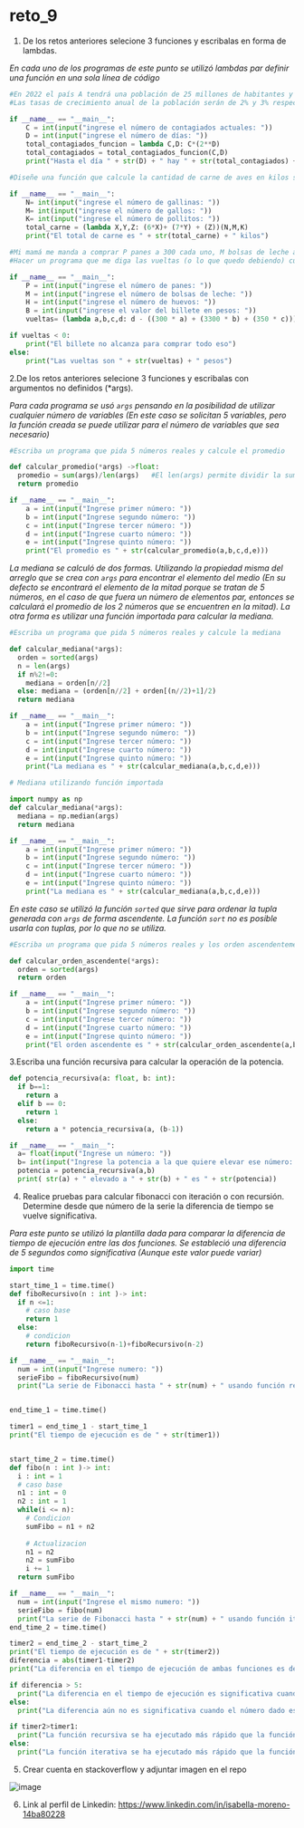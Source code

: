# reto_9
1. De los retos anteriores selecione 3 funciones y escribalas en forma de lambdas.

*En cada uno de los programas de este punto se utilizó lambdas par definir una función en una sola línea de código*

```python
#En 2022 el país A tendrá una población de 25 millones de habitantes y el país B de 18.9 millones.
#Las tasas de crecimiento anual de la población serán de 2% y 3% respectivamente. Desarrollar un algoritmo para informar en que año la población del país B superará a la de A

if __name__ == "__main__":
    C = int(input("ingrese el número de contagiados actuales: "))
    D = int(input("ingrese el número de días: "))
    total_contagiados_funcion = lambda C,D: C*(2**D)
    total_contagiados = total_contagiados_funcion(C,D)
    print("Hasta el día " + str(D) + " hay " + str(total_contagiados) + " contagiados en total")
```
```python
#Diseñe una función que calcule la cantidad de carne de aves en kilos si se tienen N gallinas, M gallos y K pollitos cada uno pesando 6 kilos, 7 kilos y 1 kilo respectivamente.

if __name__ == "__main__":
    N= int(input("ingrese el número de gallinas: "))
    M= int(input("ingrese el número de gallos: "))
    K= int(input("ingrese el número de pollitos: "))
    total_carne = (lambda X,Y,Z: (6*X)+ (7*Y) + (Z))(N,M,K)
    print("El total de carne es " + str(total_carne) + " kilos")
```
```python
#Mi mamá me manda a comprar P panes a 300 cada uno, M bolsas de leche a 3300 cada una y H huevos a 350 cada uno.
#Hacer un programa que me diga las vueltas (o lo que quedo debiendo) cuando me da un billete de B pesos.

if __name__ == "__main__":
    P = int(input("ingrese el número de panes: "))
    M = int(input("ingrese el número de bolsas de leche: "))
    H = int(input("ingrese el número de huevos: "))
    B = int(input("ingrese el valor del billete en pesos: "))
    vueltas= (lambda a,b,c,d: d - ((300 * a) + (3300 * b) + (350 * c)))(P,M,H,B)

if vueltas < 0:
    print("El billete no alcanza para comprar todo eso")
else:
    print("Las vueltas son " + str(vueltas) + " pesos")
```
2.De los retos anteriores selecione 3 funciones y escribalas con argumentos no definidos (*args).

*Para cada programa se usó ```args``` pensando en la posibilidad de utilizar cualquier número de variables (En este caso se solicitan 5 variables, pero la función creada se puede utilizar para el número de variables que sea necesario)*
```python
#Escriba un programa que pida 5 números reales y calcule el promedio

def calcular_promedio(*args) ->float:
  promedio = sum(args)/len(args)   #El len(args) permite dividir la suma de los elementos entre el número de elementos
  return promedio

if __name__ == "__main__":
    a = int(input("Ingrese primer número: "))
    b = int(input("Ingrese segundo número: "))
    c = int(input("Ingrese tercer número: "))
    d = int(input("Ingrese cuarto número: "))
    e = int(input("Ingrese quinto número: "))
    print("El promedio es " + str(calcular_promedio(a,b,c,d,e)))
```
*La mediana se calculó de dos formas. Utilizando la propiedad misma del arreglo que se crea con ```args``` para encontrar el elemento del medio (En su defecto se encontrará el elemento de la mitad porque se tratan de 5 números, en el caso de que fuera un número de elementos par, entonces se calculará el promedio de los 2 números que se encuentren en la mitad). La otra forma es utilizar una función importada para calcular la mediana.*
```python
#Escriba un programa que pida 5 números reales y calcule la mediana

def calcular_mediana(*args):
  orden = sorted(args)
  n = len(args)
  if n%2!=0:
    mediana = orden[n//2]
  else: mediana = (orden[n//2] + orden[(n//2)+1]/2)
  return mediana

if __name__ == "__main__":
    a = int(input("Ingrese primer número: "))
    b = int(input("Ingrese segundo número: "))
    c = int(input("Ingrese tercer número: "))
    d = int(input("Ingrese cuarto número: "))
    e = int(input("Ingrese quinto número: "))
    print("La mediana es " + str(calcular_mediana(a,b,c,d,e)))
```
```python
# Mediana utilizando función importada

import numpy as np
def calcular_mediana(*args):
  mediana = np.median(args)
  return mediana

if __name__ == "__main__":
    a = int(input("Ingrese primer número: "))
    b = int(input("Ingrese segundo número: "))
    c = int(input("Ingrese tercer número: "))
    d = int(input("Ingrese cuarto número: "))
    e = int(input("Ingrese quinto número: "))
    print("La mediana es " + str(calcular_mediana(a,b,c,d,e)))
```
*En este caso se utilizó la función ```sorted``` que sirve para ordenar la tupla generada con ```args``` de forma ascendente. La función ```sort``` no es posible usarla con tuplas, por lo que no se utiliza.*
  
```python
#Escriba un programa que pida 5 números reales y los orden ascendentemente

def calcular_orden_ascendente(*args):
  orden = sorted(args)    
  return orden

if __name__ == "__main__":
    a = int(input("Ingrese primer número: "))
    b = int(input("Ingrese segundo número: "))
    c = int(input("Ingrese tercer número: "))
    d = int(input("Ingrese cuarto número: "))
    e = int(input("Ingrese quinto número: "))
    print("El orden ascendente es " + str(calcular_orden_ascendente(a,b,c,d,e)))
```
3.Escriba una función recursiva para calcular la operación de la potencia.
```python
def potencia_recursiva(a: float, b: int):
  if b==1:
    return a
  elif b == 0:
    return 1
  else:
    return a * potencia_recursiva(a, (b-1))

if __name__ == "__main__":
  a= float(input("Ingrese un número: "))
  b= int(input("Ingrese la potencia a la que quiere elevar ese número: "))
  potencia = potencia_recursiva(a,b)
  print( str(a) + " elevado a " + str(b) + " es " + str(potencia))
```
4. Realice pruebas para calcular fibonacci con iteración o con recursión. Determine desde que número de la serie la diferencia de tiempo se vuelve significativa.

*Para este punto se utilizó la plantilla dada para comparar la diferencia de tiempo de ejecución entre las dos funciones. Se estableció una diferencia de 5 segundos como significativa (Aunque este valor puede variar)*
```python
import time

start_time_1 = time.time()
def fiboRecursivo(n : int )-> int:
  if n <=1:
    # caso base
    return 1
  else:
    # condicion
    return fiboRecursivo(n-1)+fiboRecursivo(n-2)

if __name__ == "__main__":
  num = int(input("Ingrese numero: "))
  serieFibo = fiboRecursivo(num)
  print("La serie de Fibonacci hasta " + str(num) + " usando función recursiva es " + str(serieFibo))


end_time_1 = time.time()

timer1 = end_time_1 - start_time_1
print("El tiempo de ejecución es de " + str(timer1))


start_time_2 = time.time()
def fibo(n : int )-> int:
  i : int = 1
  # caso base
  n1 : int = 0
  n2 : int = 1
  while(i <= n):
    # Condicion
    sumFibo = n1 + n2
  
    # Actualizacion
    n1 = n2
    n2 = sumFibo
    i += 1
  return sumFibo

if __name__ == "__main__":
  num = int(input("Ingrese el mismo numero: "))
  serieFibo = fibo(num)
  print("La serie de Fibonacci hasta " + str(num) + " usando función iterativa es " + str(serieFibo))
end_time_2 = time.time()

timer2 = end_time_2 - start_time_2
print("El tiempo de ejecución es de " + str(timer2))
diferencia = abs(timer1-timer2)
print("La diferencia en el tiempo de ejecución de ambas funciones es de " + str(diferencia))

if diferencia > 5:
  print("La diferencia en el tiempo de ejecución es significativa cuando el número dado es " + str(num))
else:
  print("La diferencia aún no es significativa cuando el número dado es: " + str(num))

if timer2>timer1:
  print("La función recursiva se ha ejecutado más rápido que la función iterativa")
else:
  print("La función iterativa se ha ejecutado más rápido que la función recursiva")
```
5. Crear cuenta en stackoverflow y adjuntar imagen en el repo

![image](https://github.com/isabellam242006/reto_9/assets/142249384/e42cbea9-83d6-460f-869c-516a70cd6ee7)

6. Link al perfil de Linkedin:
https://www.linkedin.com/in/isabella-moreno-14ba80228


